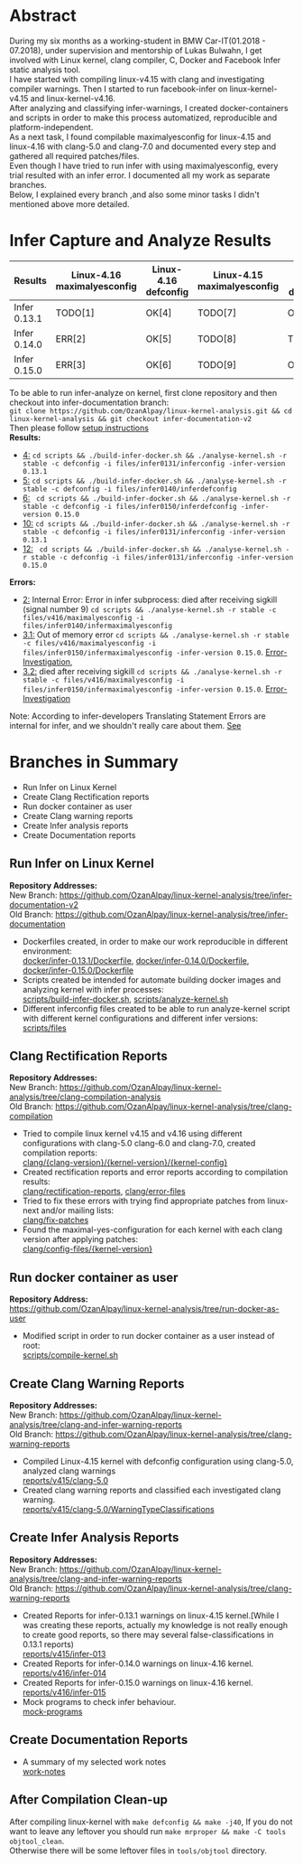 # Abstract #

During my six months as a working-student in BMW Car-IT(01.2018 - 07.2018), under supervision and mentorship of Lukas Bulwahn, I get involved with Linux kernel, clang compiler, C, Docker and Facebook Infer static analysis tool.  
I have started with compiling linux-v4.15 with clang and investigating compiler warnings. Then I started to run facebook-infer on linux-kernel-v4.15 and linux-kernel-v4.16.  
After analyzing and classifying infer-warnings, I created docker-containers and scripts in order to make this process automatized, reproducible and platform-independent.  
As a next task, I found compilable maximalyesconfig for linux-4.15 and linux-4.16 with clang-5.0 and clang-7.0 and documented every step and gathered all required patches/files.  
Even though I have tried to run infer with using maximalyesconfig, every trial resulted with an infer error. I documented all my work as separate branches.  
Below, I explained every branch ,and also some minor tasks I didn't mentioned above more detailed.  

# Infer Capture and Analyze Results #

| Results  | Linux-4.16 maximalyesconfig | Linux-4.16 defconfig | Linux-4.15 maximalyesconfig | Linux-4.15 defconfig |
| ------------- | ------------- | ------------- | ------------- |  ------------- |
| Infer 0.13.1  | TODO[1]  | OK[4] | TODO[7] | OK[10] |
| Infer 0.14.0  | ERR[2]  | OK[5] | TODO[8] | TODO[11] |
| Infer 0.15.0  | ERR[3]  | OK[6] | TODO[9] | OK[12] |

To be able to run infer-analyze on kernel, first clone repository and then checkout into infer-documentation branch:  
```git clone https://github.com/OzanAlpay/linux-kernel-analysis.git && cd linux-kernel-analysis && git checkout infer-documentation-v2```  
Then please follow [setup instructions](https://github.com/OzanAlpay/linux-kernel-analysis/blob/master/Documentation/Setup.md)  
**Results:**
- [4:](https://github.com/OzanAlpay/linux-kernel-analysis/blob/infer-documentation-v2/infer/results/v416/infer0131/bugs.txt)  ```cd scripts && ./build-infer-docker.sh && ./analyse-kernel.sh -r stable -c defconfig -i files/infer0131/inferconfig -infer-version 0.13.1```  
- [5:](https://github.com/OzanAlpay/linux-kernel-analysis/blob/infer-documentation-v2/infer/results/v416/infer0140/defconfig/bugs.txt)  ```cd scripts && ./build-infer-docker.sh && ./analyse-kernel.sh -r stable -c defconfig -i files/infer0140/inferdefconfig```  
- [6:](https://github.com/OzanAlpay/linux-kernel-analysis/blob/infer-documentation-v2/infer/results/v416/infer0150/defconfig/bugs.txt) ``` cd scripts && ./build-infer-docker.sh && ./analyse-kernel.sh -r stable -c defconfig -i files/infer0150/inferdefconfig -infer-version 0.15.0```  
- [10:](https://github.com/OzanAlpay/linux-kernel-analysis/blob/infer-documentation-v2/infer/results/v415/infer0131/defconfig/bugs.txt)  ```cd scripts && ./build-infer-docker.sh && ./analyse-kernel.sh -r stable -c defconfig -i files/infer0131/inferconfig -infer-version 0.13.1```
- [12:](https://github.com/OzanAlpay/linux-kernel-analysis/blob/infer-documentation-v2/infer/results/v415/infer0150/defconfig/bugs.txt) ``` cd scripts && ./build-infer-docker.sh && ./analyse-kernel.sh -r stable -c defconfig -i files/infer0131/inferconfig -infer-version 0.15.0```
    
**Errors:**  
- [2:](https://github.com/OzanAlpay/mdfile/blob/master/infer-capture-errors/v416/infer-0140/maximalyesconfig/error_maximalyesconfig_0140.txt) Internal Error: Error in infer subprocess: died after receiving sigkill (signal number 9) ```cd scripts && ./analyse-kernel.sh -r stable -c files/v416/maximalyesconfig -i files/infer0140/infermaximalyesconfig```  
- [3.1:](https://github.com/OzanAlpay/linux-kernel-analysis/blob/infer-documentation-v2/infer/results/v416/infer0150/maxyesconfig-fail/failure-files/OutOfMemoryFiles/error_message.txt) Out of memory error ```cd scripts && ./analyse-kernel.sh -r stable -c files/v416/maximalyesconfig -i files/infer0150/infermaximalyesconfig -infer-version 0.15.0```. [Error-Investigation](https://github.com/OzanAlpay/linux-kernel-analysis/blob/infer-documentation-v2/infer/results/v416/infer0150/maxyesconfig-fail/InferOutOfMemoryFailure.md), 
- [3.2:](https://github.com/OzanAlpay/linux-kernel-analysis/blob/infer-documentation-v2/infer/results/v416/infer0150/maxyesconfig-fail/failure-files/SigKillFailureFiles/infer_failure_log.txt) died after receiving sigkill ```cd scripts && ./analyse-kernel.sh -r stable -c files/v416/maximalyesconfig -i files/infer0150/infermaximalyesconfig -infer-version 0.15.0```. [Error-Investigation](https://github.com/OzanAlpay/linux-kernel-analysis/blob/infer-documentation-v2/infer/results/v416/infer0150/maxyesconfig-fail/InferSigKillFailure.md)  

Note: According to infer-developers Translating Statement Errors are internal for infer, and we shouldn't really care about them. [See](https://github.com/facebook/infer/issues/937)  
 
# Branches in Summary #
- Run Infer on Linux Kernel  
- Create Clang Rectification reports  
- Run docker container as user  
- Create Clang warning reports  
- Create Infer analysis reports  
- Create Documentation reports  

## Run Infer on Linux Kernel ##
**Repository Addresses:**  
New Branch: https://github.com/OzanAlpay/linux-kernel-analysis/tree/infer-documentation-v2  
Old Branch: https://github.com/OzanAlpay/linux-kernel-analysis/tree/infer-documentation  

- Dockerfiles created, in order to make our work reproducible in different environment:  
	[docker/infer-0.13.1/Dockerfile](https://github.com/OzanAlpay/linux-kernel-analysis/blob/infer-documentation/docker/infer-0.13.1/Dockerfile), [docker/infer-0.14.0/Dockerfile](https://github.com/OzanAlpay/linux-kernel-analysis/blob/infer-documentation/docker/infer-0.13.1/Dockerfile), [docker/infer-0.15.0/Dockerfile](https://github.com/OzanAlpay/linux-kernel-analysis/blob/infer-documentation/docker/infer-0.13.1/Dockerfile)  
- Scripts created be intended for automate building docker images and analyzing kernel with infer processes:  
	[scripts/build-infer-docker.sh](https://github.com/OzanAlpay/linux-kernel-analysis/blob/infer-documentation-v2/scripts/build-infer-docker.sh), [scripts/analyze-kernel.sh](https://github.com/OzanAlpay/linux-kernel-analysis/blob/infer-documentation-v2/scripts/analyse-kernel.sh)  
- Different inferconfig files created to be able to run analyze-kernel script with different kernel configurations and different infer versions:  
	[scripts/files](https://github.com/OzanAlpay/linux-kernel-analysis/tree/infer-documentation-v2/scripts/files)  


## Clang Rectification Reports ##
**Repository Addresses:**  
New Branch: https://github.com/OzanAlpay/linux-kernel-analysis/tree/clang-compilation-analysis  
Old Branch: https://github.com/OzanAlpay/linux-kernel-analysis/tree/clang-compilation  

- Tried to compile linux kernel v4.15 and v4.16 using different configurations with clang-5.0 clang-6.0 and clang-7.0, created compilation reports:  
	[clang/{clang-version}/{kernel-version}/{kernel-config}](https://github.com/OzanAlpay/linux-kernel-analysis/tree/clang-compilation-analysis/clang)  
- Created rectification reports and error reports according to compilation results:  
	[clang/rectification-reports](https://github.com/OzanAlpay/linux-kernel-analysis/tree/clang-compilation-analysis/clang/rectification-reports), [clang/error-files](https://github.com/OzanAlpay/linux-kernel-analysis/tree/clang-compilation-analysis/clang/error-files)  
- Tried to fix these errors with trying find appropriate patches from linux-next and/or mailing lists:  
	[clang/fix-patches](https://github.com/OzanAlpay/linux-kernel-analysis/tree/clang-compilation-analysis/clang/fix-patches)  
- Found the maximal-yes-configuration for each kernel with each clang version after applying patches:  
	[clang/config-files/{kernel-version}](https://github.com/OzanAlpay/linux-kernel-analysis/tree/clang-compilation-analysis/clang/config-files)  

## Run docker container as user ##
**Repository Address:**  
https://github.com/OzanAlpay/linux-kernel-analysis/tree/run-docker-as-user  

- Modified script in order to run docker container as a user instead of root:  
	[scripts/compile-kernel.sh](https://github.com/OzanAlpay/linux-kernel-analysis/blob/run-docker-as-user/scripts/compile-kernel.sh)  

## Create Clang Warning Reports ##
**Repository Addresses:**  
New Branch: https://github.com/OzanAlpay/linux-kernel-analysis/tree/clang-and-infer-warning-reports  
Old Branch: https://github.com/OzanAlpay/linux-kernel-analysis/tree/clang-warning-reports  

- Compiled Linux-4.15 kernel with defconfig configuration using clang-5.0, analyzed clang warnings  
	[reports/v415/clang-5.0](https://github.com/OzanAlpay/linux-kernel-analysis/tree/clang-and-infer-warning-reports/reports/v415/clang-5.0)  
- Created clang warning reports and classified each investigated clang warning.  
	[reports/v415/clang-5.0/WarningTypeClassifications](https://github.com/OzanAlpay/linux-kernel-analysis/tree/clang-and-infer-warning-reports/reports/v415/clang-5.0/WarningTypeClassifications.md)

## Create Infer Analysis Reports ##
**Repository Addresses:**  
New Branch: https://github.com/OzanAlpay/linux-kernel-analysis/tree/clang-and-infer-warning-reports  
Old Branch: https://github.com/OzanAlpay/linux-kernel-analysis/tree/clang-warning-reports  

- Created Reports for infer-0.13.1 warnings on linux-4.15 kernel.[While I was creating these reports, actually my knowledge is not really enough to create good reports, so there may several false-classifications in 0.13.1 reports)  
	[reports/v415/infer-013](https://github.com/OzanAlpay/linux-kernel-analysis/tree/clang-and-infer-warning-reports/reports/v415/infer-0131)  
- Created Reports for infer-0.14.0 warnings on linux-4.16 kernel.  
	[reports/v416/infer-014](https://github.com/OzanAlpay/linux-kernel-analysis/tree/clang-and-infer-warning-reports/reports/v416/infer-014)  
- Created Reports for infer-0.15.0  warnings on linux-4.16 kernel.  
	[reports/v416/infer-015](https://github.com/OzanAlpay/linux-kernel-analysis/tree/clang-and-infer-warning-reports/reports/v416/infer-015)  
- Mock programs to check infer behaviour.  
	[mock-programs](https://github.com/OzanAlpay/linux-kernel-analysis/tree/infer-documentation-v2/infer/MockCodes)  

## Create Documentation Reports ##
- A summary of my selected work notes  
	[work-notes](Notes.md)  

## After Compilation Clean-up ##
After compiling linux-kernel with ```make defconfig && make -j40```, If  you do not want to leave any leftover you should run ```make mrproper && make -C tools objtool_clean```.  
Otherwise there will be some leftover files in ```tools/objtool``` directory.



